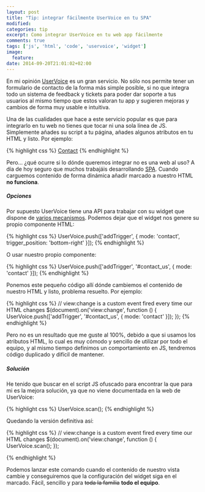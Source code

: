 ```yaml
---
layout: post
title: "Tip: integrar fácilmente UserVoice en tu SPA"
modified:
categories: tip
excerpt: Como integrar UserVoice en tu web app fácilmente
comments: true
tags: ['js', 'html', 'code', 'uservoice', 'widget']
image:
  feature:
date: 2014-09-20T21:01:02+02:00
---
```


En mi opinión [UserVoice](https://www.uservoice.com/) es un gran servicio. No sólo nos permite tener un formulario de contacto de la forma más simple posible, si no que integra todo un sistema de feedback y tickets para poder dar soporte a tus usuarios al mismo tiempo que estos valoran tu app y sugieren mejoras y cambios de forma muy usable e intuitiva.

Una de las cualidades que hace a este servicio popular es que para integrarlo en tu web no tienes que tocar ni una sola línea de JS. Simplemente añades su script a tu página, añades algunos atributos en tu HTML y listo. Por ejemplo:

{% highlight css %}
<a href="mailto:soporte@mycoolapp.com" data-uv-trigger>Contact</a>
{% endhighlight %}

Pero... ¿qué ocurre si lo dónde queremos integrar no es una web al uso? A día de hoy seguro que muchos trabajáis desarrollando [SPA](http://en.wikipedia.org/wiki/Single-page_application). Cuando carguemos contenido de forma dinámica añadir marcado a nuestro HTML **no funciona**.

##### Opciones

Por supuesto UserVoice tiene una API para trabajar con su widget que dispone de [varios mecanismos](https://developer.uservoice.com/docs/widgets/methods/). Podemos dejar que el widget nos genere su propio componente HTML:

{% highlight css %}
UserVoice.push(['addTrigger', {
    mode: 'contact',
    trigger_position: 'bottom-right'
}]);
{% endhighlight %}

O usar nuestro propio componente:

{% highlight css %}
UserVoice.push(['addTrigger', '#contact_us', {
    mode: 'contact'
}]);
{% endhighlight %}

Ponemos este pequeño código allí dónde cambiemos el contenido de nuestro HTML y listo, problema resuelto. Por ejemplo:

{% highlight css %}
// view:change is a custom event fired every time our HTML changes
$(document).on('view:change', function () {
    UserVoice.push(['addTrigger', '#contact_us', {
        mode: 'contact'
    }]);
});
{% endhighlight %}

Pero no es un resultado que me guste al 100%, debido a que si usamos los atributos HTML, lo cual es muy cómodo y sencillo de utilizar por todo el equipo, y al mismo tiempo definimos un comportamiento en JS, tendremos código duplicado y difícil de mantener.

##### Solución

He tenido que buscar en el script JS ofuscado para encontrar la que para mi es la mejora solución, ya que no viene documentada en la web de UserVoice:

{% highlight css %}
UserVoice.scan();
{% endhighlight %}

Quedando la versión definitiva así:

{% highlight css %}
// view:change is a custom event fired every time our HTML changes
$(document).on('view:change', function () {
    UserVoice.scan();
});

{% endhighlight %}


Podemos lanzar este comando cuando el contenido de nuestro vista cambie y conseguiremos que la configuración del widget siga en el marcado. Fácil, sencillo y para <span style="text-decoration:line-through;">toda la familia</span> **todo el equipo**.
